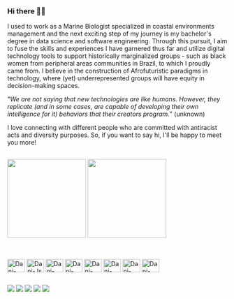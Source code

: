 ### Hi there 👋🏾

I used to work as a Marine Biologist specialized in coastal environments management and the next exciting step of my journey is my bachelor's degree in data science and software engineering. 
Through this pursuit, I aim to fuse the skills and experiences I have garnered thus far and utilize digital technology tools to support historically marginalized groups - such as black women from peripheral areas communities in Brazil, to which I proudly came from.
I believe in the construction of Afrofuturistic paradigms in technology, where (yet) underrepresented groups will have equity in decision-making spaces. 

"_We are not saying that new technologies are like humans. However, they replicate (and in some cases, are capable of developing their own intelligence for it) behaviors that their creators program._"
(unknown) 

I love connecting with different people who are committed with antiracist acts and diversity purposes.
So, if you want to say hi, I'll be happy to meet you more! 

 ## 
<div>
<img height="180em" src="https://github-readme-stats.vercel.app/api?username=printdaniela&show_icons=true&theme=highcontrast">
<img height="180em" src="https://github-readme-stats.vercel.app/api/top-langs/?username=printdaniela&layout=compact&langs_count=7&theme=highcontrast">
</div>

 ##

<div style="display: inline_block"><br>
  <img align="center" alt="Dani-Python" height="30" width="40" src="https://cdn.jsdelivr.net/gh/devicons/devicon/icons/python/python-original.svg">        
  <img align="center" alt="Dani-Js" height="30" width="40" src="https://cdn.jsdelivr.net/gh/devicons/devicon/icons/javascript/javascript-original.svg">  
  <img align="center" alt="Dani-React" height="30" width="40" src="https://cdn.jsdelivr.net/gh/devicons/devicon/icons/react/react-original.svg">
  <img align="center" alt="Dani-HTML" height="30" width="40" src="https://cdn.jsdelivr.net/gh/devicons/devicon/icons/html5/html5-original.svg">
  <img align="center" alt="Dani-CSS" height="30" width="40" src="https://cdn.jsdelivr.net/gh/devicons/devicon/icons/css3/css3-original.svg">
  <img align="center" alt="Dani-NET" height="30" width="40" src="https://cdn.jsdelivr.net/gh/devicons/devicon/icons/dot-net/dot-net-original.svg">
  <img align="center" alt="Dani-NodeJS" height="30" width="40" src="https://cdn.jsdelivr.net/gh/devicons/devicon/icons/nodejs/nodejs-original.svg">
  <img align="center" alt="Dani-Git" height="30" width="40" src="https://cdn.jsdelivr.net/gh/devicons/devicon/icons/git/git-original.svg">
               
</div>
  
  ##
 
<div> 
  <a href="https://www.linkedin.com/in/printdaniela/" target="_blank"><img src="https://img.shields.io/badge/-LinkedIn-%230077B5?style=for-the-badge&logo=linkedin&logoColor=white" target="_blank"></a> 
  <a href="mailto:teixeiradanielabarbosa@gmail.com"><img src="https://img.shields.io/badge/-Gmail-%23333?style=for-the-badge&logo=gmail&logoColor=white" target="_blank"></a>
  <a href="https://instagram.com/bocadepexe/" target="_blank"><img src="https://img.shields.io/badge/-Instagram-%23E4405F?style=for-the-badge&logo=instagram&logoColor=white" target="_blank"></a>
  <a href="https://twitter.com/bocadepexe" target="_blank"><img src="https://img.shields.io/badge/Twitter-1DA1F2?style=for-the-badge&logo=twitter&logoColor=white"></a>
  <a href="https://www.youtube.com/channel/UCnlBjBveYx-X7uOMigo3Ukw" target="_blank"><img src="https://img.shields.io/badge/YouTube-FF0000?style=for-the-badge&logo=youtube&logoColor=white" target="_blank"></a>
</div>

<!--
**printdaniela/printdaniela** is a ✨ _special_ ✨ repository because its `README.md` (this file) appears on your GitHub profile.

